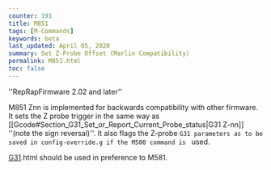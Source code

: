 ```yaml
---
counter: 191
title: M851
tags: [M-Commands] 
keywords: beta 
last_updated: April 05, 2020 
summary: Set Z-Probe Offset (Marlin Compatibility) 
permalink: M851.html
toc: false 
---
```



''RepRapFirmware 2.02 and later''

M851 Znn is implemented for backwards compatibility with other firmware. It sets the Z probe trigger in the same way as [[Gcode#Section_G31_Set_or_Report_Current_Probe_status|G31 Z-nn]] ''(note the sign reversal)''. It also flags the Z-probe ` G31 parameters as to be saved in config-override.g if the M500 command is  ` used.

[G31](G31).html should be used in preference to M581.

